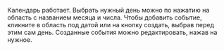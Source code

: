 Календарь работает. Выбрать нужный день можно по нажатию на область с названием месяца и числа. Чтобы добавить событие,
кликните в область под датой или на кнопку создать, выбрав перед этим сам день. Созданные события можно редактировать, нажав на нужное.
